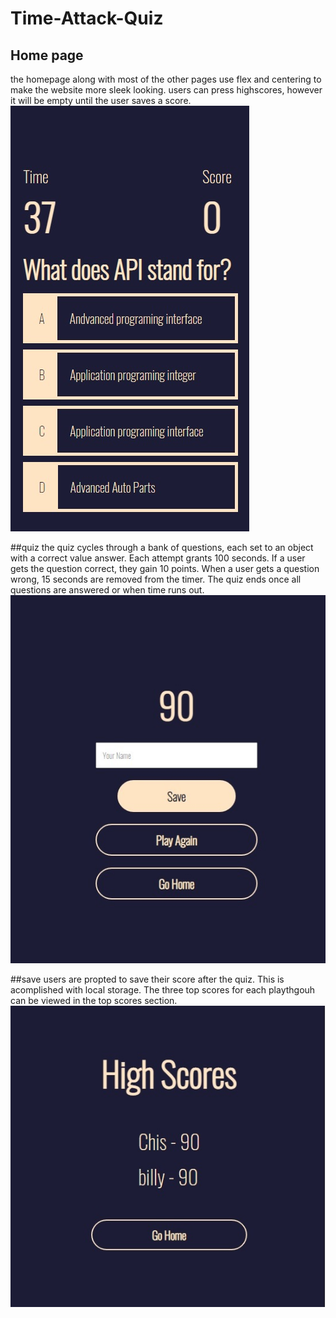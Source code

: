 # Time-Attack-Quiz
## Home page
the homepage along with most of the other pages use flex and centering to make the website more sleek looking. users can press highscores, however it will be empty until the user saves a score.
![quiz](https://github.com/Copernichris/Time-Attack-Quiz/blob/main/quiz.jpg)

##quiz
the quiz cycles through a bank of questions, each set to an object with a correct value answer. Each attempt grants 100 seconds. If a user gets the question correct, they gain 10 points. When a user gets a question wrong, 15 seconds are removed from the timer. The quiz ends once all questions are answered or when time runs out.
![save score](https://github.com/Copernichris/Time-Attack-Quiz/blob/main/score.jpg)

##save
users are propted to save their score after the quiz. This is acomplished with local storage. The three top scores for each playthgouh can be viewed in the top scores section.
![top score](https://github.com/Copernichris/Time-Attack-Quiz/blob/main/topscore.jpg)
